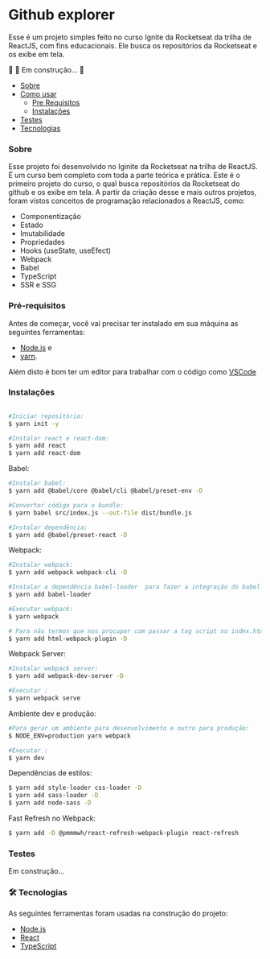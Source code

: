 # Github explorer
<p >Esse é um projeto simples feito no curso Ignite da Rocketseat da trilha de ReactJS, com fins educacionais. Ele busca os repositórios da Rocketseat e os exibe em tela.</p>

🚧  🚀 Em construção...  🚧

<!--ts-->
   * [Sobre](#sobre)
   * [Como usar](#como-usar)
      * [Pre Requisitos](#pre-requisitos)
      * [Instalações](#instalacoes)
   * [Testes](#testes)
   * [Tecnologias](#tecnologias)
<!--te-->

<h3 id="sobre">Sobre</h3>
Esse projeto foi desenvolvido no Iginite da Rocketseat na trilha de ReactJS. É um curso bem completo com toda a parte teórica e prática. Este é o primeiro projeto do curso, o qual busca repositórios da Rocketseat do github e os exibe em tela.
A partir da criação desse e mais outros projetos, foram vistos conceitos de programação relacionados a ReactJS, como:

- Componentização
- Estado
- Imutabilidade
- Propriedades
- Hooks (useState, useEfect)
- Webpack
- Babel
- TypeScript
- SSR e SSG

<h3 id="pre-requisitos">Pré-requisitos</h3>

Antes de começar, você vai precisar ter instalado em sua máquina as seguintes ferramentas:
- [Node.js](https://nodejs.org/en/) e 
- [yarn](https://classic.yarnpkg.com/en/docs/install/#debian-stable). 

Além disto é bom ter um editor para trabalhar com o código como [VSCode](https://code.visualstudio.com/)

<h3 id="instalacoes">Instalações</h3>

```bash

#Iniciar repositório:
$ yarn init -y

#Instalar react e react-dom:
$ yarn add react
$ yarn add react-dom
```

Babel:
```bash
#Instalar babel:
$ yarn add @babel/core @babel/cli @babel/preset-env -D

#Converter código para o bundle:
$ yarn babel src/index.js --out-file dist/bundle.js

#Instalar dependência:
$ yarn add @babel/preset-react -D
```

Webpack:
```bash
#Instalar webpack:
$ yarn add webpack webpack-cli -D

#Instalar a dependência babel-loader  para fazer a integração do babel com o webpack:
$ yarn add babel-loader

#Executar webpack:
$ yarn webpack

# Para não termos que nos procupar com passar a tag script no index.html, baixar um plugin do webpack que injeta o script no html:
$ yarn add html-webpack-plugin -D
```

Webpack Server:
```bash
#Instalar webpack server:
$ yarn add webpack-dev-server -D

#Executar :
$ yarn webpack serve
```

Ambiente dev e produção:
```bash
#Para gerar um ambiente para desenvolvimento e outro para produção:
$ NODE_ENV=production yarn webpack

#Executar :
$ yarn dev
```

Dependências de estilos:
```bash
$ yarn add style-loader css-loader -D
$ yarn add sass-loader -D
$ yarn add node-sass -D

```

Fast Refresh no Webpack:
```bash
$ yarn add -D @pmmmwh/react-refresh-webpack-plugin react-refresh

```

<h3 id="testes">Testes</h3>

Em construção...

<h3 id="tecnologias">🛠 Tecnologias </h3>

As seguintes ferramentas foram usadas na construção do projeto:

- [Node.js](https://nodejs.org/en/)
- [React](https://pt-br.reactjs.org/)
- [TypeScript](https://www.typescriptlang.org/)

